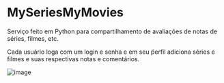 # MySeriesMyMovies

Serviço feito em Python para compartilhamento de avaliações de notas de séries, filmes, etc.

Cada usuário loga com um login e senha e em seu ṕerfil adiciona séries e filmes e suas respectivas notas e comentários.

![image](https://user-images.githubusercontent.com/70555750/179091530-d25c06be-3a53-4d0e-9c50-c127a439b135.png)
